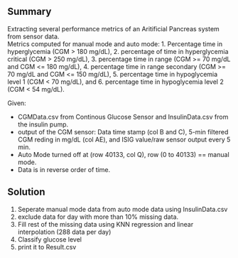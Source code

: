 <h2>Summary</h2>
Extracting several performance metrics of an Aritificial Pancreas system from sensor data.
<br>
Metrics computed for manual mode and auto mode:
  1. Percentage time in hyperglycemia (CGM > 180 mg/dL),
  2. percentage of time in hyperglycemia critical (CGM > 250 mg/dL),
  3. percentage time in range (CGM >= 70 mg/dL and CGM <= 180 mg/dL),
  4. percentage time in range secondary (CGM >= 70 mg/dL and CGM <= 150 mg/dL),
  5. percentage time in hypoglycemia level 1 (CGM < 70 mg/dL), and
  6. percentage time in hypoglycemia level 2 (CGM < 54 mg/dL).

Given:
  - CGMData.csv from Continous Glucose Sensor and InsulinData.csv from the insulin pump.
  - output of the CGM sensor: Data time stamp (col B and C), 5-min filtered CGM reding in mg/dL (col AE), and ISIG value/raw sensor output every 5 min.
  - Auto Mode turned off at (row 40133, col Q), row (0 to 40133) == manual mode.
  - Data is in reverse order of time.

<h2>Solution</h2>

  1. Seperate manual mode data from auto mode data using InsulinData.csv
  2. exclude data for day with more than 10% missing data.
  3. Fill rest of the missing data using KNN regression and linear interpolation (288 data per day)
  4. Classify glucose level
  5. print it to Result.csv
